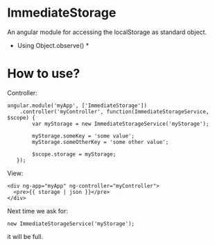 ImmediateStorage
================

An angular module for accessing the localStorage as standard object.

* Using Object.observe() *

How to use?
================

Controller:

    angular.module('myApp', ['ImmediateStorage'])
        .controller('myController', function(ImmediateStorageService, $scope) {
            var myStorage = new ImmediateStorageService('myStorage');
    
            myStorage.someKey = 'some value';
            myStorage.someOtherKey = 'some other value';
    
            $scope.storage = myStorage;
       });
   
View:


    <div ng-app="myApp" ng-controller="myController">
      <pre>{{ storage | json }}</pre>
    </div>



Next time we ask for:

    new ImmediateStorageService('myStorage');
  
it will be full.
